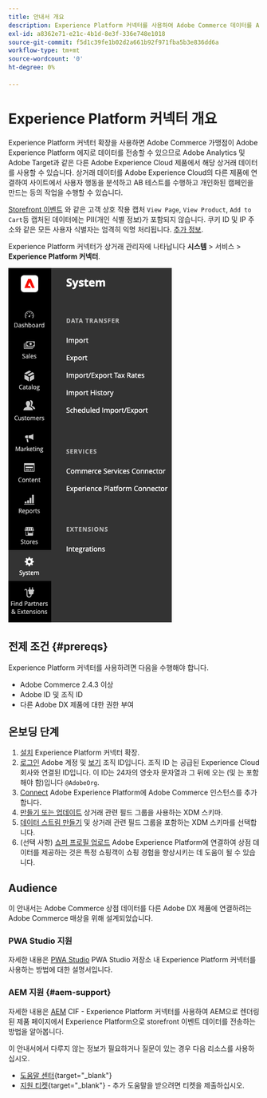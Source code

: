 ```yaml
---
title: 안내서 개요
description: Experience Platform 커넥터를 사용하여 Adobe Commerce 데이터를 Adobe Experience Platform과 통합하는 방법을 알아봅니다.
exl-id: a8362e71-e21c-4b1d-8e3f-336e748e1018
source-git-commit: f5d1c39fe1b02d2a661b92f971fba5b3e836dd6a
workflow-type: tm+mt
source-wordcount: '0'
ht-degree: 0%

---
```


# Experience Platform 커넥터 개요

Experience Platform 커넥터 확장을 사용하면 Adobe Commerce 가맹점이 Adobe Experience Platform 에지로 데이터를 전송할 수 있으므로 Adobe Analytics 및 Adobe Target과 같은 다른 Adobe Experience Cloud 제품에서 해당 상거래 데이터를 사용할 수 있습니다. 상거래 데이터를 Adobe Experience Cloud의 다른 제품에 연결하여 사이트에서 사용자 행동을 분석하고 AB 테스트를 수행하고 개인화된 캠페인을 만드는 등의 작업을 수행할 수 있습니다.

[Storefront 이벤트](events.md) 와 같은 고객 상호 작용 캡처 `View Page`, `View Product`, `Add to Cart`등 캡처된 데이터에는 PII(개인 식별 정보)가 포함되지 않습니다. 쿠키 ID 및 IP 주소와 같은 모든 사용자 식별자는 엄격히 익명 처리됩니다. [추가 정보](https://www.adobe.com/privacy/experience-cloud.html).

Experience Platform 커넥터가 상거래 관리자에 나타납니다 **시스템** > 서비스 > **Experience Platform 커넥터**.

![Experience Platform 커넥터 확장 관리 보기](assets/epc-adminui.png)

## 전제 조건 {#prereqs}

Experience Platform 커넥터를 사용하려면 다음을 수행해야 합니다.

- Adobe Commerce 2.4.3 이상
- Adobe ID 및 조직 ID
- 다른 Adobe DX 제품에 대한 권한 부여

## 온보딩 단계

1. [설치](install.md) Experience Platform 커넥터 확장.
1. [로그인](https://helpx.adobe.com/manage-account/using/access-adobe-id-account.html) Adobe 계정 및 [보기](https://experienceleague.adobe.com/docs/core-services/interface/administration/organizations.html?lang=en#concept_EA8AEE5B02CF46ACBDAD6A8508646255) 조직 ID입니다. 조직 ID 는 공급된 Experience Cloud 회사와 연결된 ID입니다. 이 ID는 24자의 영숫자 문자열과 그 뒤에 오는 (및 는 포함해야 함)입니다 `@AdobeOrg`.
1. [Connect](connect-data.md) Adobe Experience Platform에 Adobe Commerce 인스턴스를 추가합니다.
1. [만들기 또는 업데이트](update-xdm.md) 상거래 관련 필드 그룹을 사용하는 XDM 스키마.
1. [데이터 스트림 만들기](https://experienceleague.adobe.com/docs/experience-platform/edge/datastreams/overview.html?lang=en) 및 상거래 관련 필드 그룹을 포함하는 XDM 스키마를 선택합니다.
1. (선택 사항) [쇼퍼 프로필 업로드](profile.md) Adobe Experience Platform에 연결하여 상점 데이터를 제공하는 것은 특정 쇼핑객이 쇼핑 경험을 향상시키는 데 도움이 될 수 있습니다.

## Audience

이 안내서는 Adobe Commerce 상점 데이터를 다른 Adobe DX 제품에 연결하려는 Adobe Commerce 매상을 위해 설계되었습니다.

### PWA Studio 지원

자세한 내용은 [PWA Studio](https://developer.adobe.com/commerce/pwa-studio/integrations/adobe-commerce/aep/) PWA Studio 저장소 내 Experience Platform 커넥터를 사용하는 방법에 대한 설명서입니다.

### AEM 지원 {#aem-support}

자세한 내용은 [AEM](https://experienceleague.adobe.com/docs/experience-manager-cloud-service/content/content-and-commerce/integrations/aep.html) CIF - Experience Platform 커넥터를 사용하여 AEM으로 렌더링된 제품 페이지에서 Experience Platform으로 storefront 이벤트 데이터를 전송하는 방법을 알아봅니다.

이 안내서에서 다루지 않는 정보가 필요하거나 질문이 있는 경우 다음 리소스를 사용하십시오.

- [도움말 센터](https://support.magento.com/hc/en-us){target=&quot;_blank&quot;}
- [지원 티켓](https://support.magento.com/hc/en-us/articles/360000913794#submit-ticket){target=&quot;_blank&quot;} - 추가 도움말을 받으려면 티켓을 제출하십시오.
